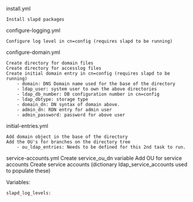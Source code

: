 install.yml

    Install slapd packages

configure-logging.yml

    Configure log level in cn=config (requires slapd to be running)

configure-domain.yml

    Create directory for domain files
    Create directory for accesslog files
    Create initial domain entry in cn=config (requires slapd to be running)
        - domain: DNS Domain name used for the base of the directory
        - ldap_user: system user to own the above directories
        - ldap_db_number: DB configuration number in cn=config
        - ldap_dbtype: storage type
        - domain_dn: DN syntax of domain above.
        - admin_dn: RDN entry for admin user
        - admin_password: password for above user

initial-entries.yml

    Add domain object in the base of the directory
    Add the OU's for branches on the directory tree
        - ou_ldap_entries: Needs to be defined for this 2nd task to run.

service-accounts.yml
    Create service_ou_dn variable
    Add OU for service accounts
    Create service accounts (dictionary ldap_service_accounts used to populate these)

Variables:

    slapd_log_levels:
